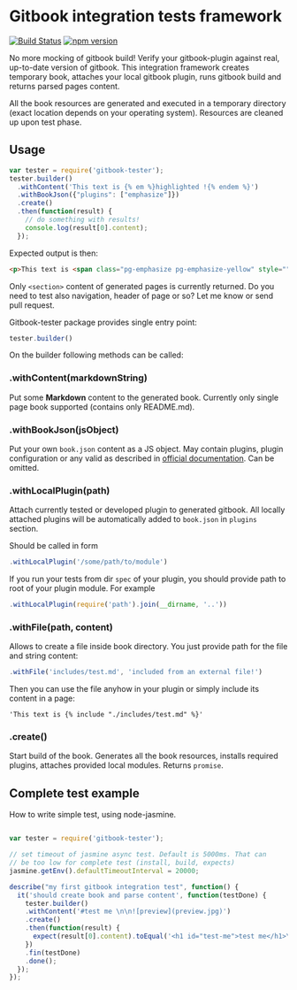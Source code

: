 # Gitbook integration tests framework

[![Build Status](https://travis-ci.org/todvora/gitbook-tester.svg?branch=master)](https://travis-ci.org/todvora/gitbook-tester)
[![npm version](https://badge.fury.io/js/gitbook-tester.svg)](https://badge.fury.io/js/gitbook-tester)

No more mocking of gitbook build! Verify your gitbook-plugin against real, up-to-date
version of gitbook. This integration framework creates temporary book, attaches your local gitbook plugin, runs gitbook build and returns parsed pages content.

All the book resources are generated and executed in a temporary directory (exact location
  depends on your operating system). Resources are cleaned up upon test phase.

## Usage

```js
var tester = require('gitbook-tester');
tester.builder()
  .withContent('This text is {% em %}highlighted !{% endem %}')
  .withBookJson({"plugins": ["emphasize"]})
  .create()
  .then(function(result) {
    // do something with results!
    console.log(result[0].content);
  });
```
Expected output is then:
```html
<p>This text is <span class="pg-emphasize pg-emphasize-yellow" style="">highlighted !</span></p>
```
Only ```<section>``` content of generated pages is currently returned. Do you need
to test also navigation, header of page or so? Let me know or send pull request.

Gitbook-tester package provides single entry point:

```js
tester.builder()
```

On the builder following methods can be called:

### .withContent(markdownString)
Put some **Markdown** content to the generated book. Currently only single
page book supported (contains only README.md).

### .withBookJson(jsObject)
Put your own ```book.json``` content as a JS object. May contain plugins,
plugin configuration or any valid as described in [official documentation](http://help.gitbook.com/format/configuration.html).
Can be omitted.

### .withLocalPlugin(path)
Attach currently tested or developed plugin to generated gitbook. All locally attached plugins will be automatically added
 to ```book.json``` in ```plugins``` section.

Should be called
in form
```js
.withLocalPlugin('/some/path/to/module')
```
If you run your tests from dir ```spec``` of your plugin, you should provide
path to root of your plugin module. For example
```js
.withLocalPlugin(require('path').join(__dirname, '..'))
```

### .withFile(path, content)
Allows to create a file inside book directory. You just provide path for the file and string content:

```js
.withFile('includes/test.md', 'included from an external file!')
```
Then you can use the file anyhow in your plugin or simply include its content in a page:

```
'This text is {% include "./includes/test.md" %}'
```

### .create()
Start build of the book. Generates all the book resources, installs required
plugins, attaches provided local modules. Returns ```promise```.


## Complete test example
How to write simple test, using node-jasmine.
```js

var tester = require('gitbook-tester');

// set timeout of jasmine async test. Default is 5000ms. That can
// be too low for complete test (install, build, expects)
jasmine.getEnv().defaultTimeoutInterval = 20000;

describe("my first gitbook integration test", function() {
  it('should create book and parse content', function(testDone) {
    tester.builder()
    .withContent('#test me \n\n![preview](preview.jpg)')
    .create()
    .then(function(result) {
      expect(result[0].content).toEqual('<h1 id="test-me">test me</h1>\n<p><img src="preview.jpg" alt="preview"></p>');
    })
    .fin(testDone)
    .done();
  });
});
```
